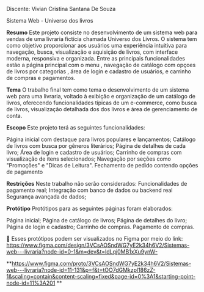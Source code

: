 
Discente: Vivian Cristina Santana De Souza

Sistema Web - Universo dos livros

**Resumo**
Este projeto consiste no desenvolvimento de um sistema web para vendas de uma livraria fictícia chamada Universo dos Livros. O sistema tem como objetivo proporcionar aos usuários uma experiência intuitiva para navegação, busca, visualização e aquisição de livros, com interface moderna, responsiva e organizada. Entre as principais funcionalidades estão a página principal com o menu , navegação de catálogo com opçoes de livros por categorias , área de login e cadastro de usuários, e carrinho de compras e pagamentos.

**Tema**
O trabalho final tem como tema o desenvolvimento de um sistema web para uma livraria, voltado à exibição e organização de um catálogo de livros, oferecendo funcionalidades típicas de um e-commerce, como busca de livros, visualização detalhada dos dos livros e área de gerenciamento de conta.

**Escopo**
Este projeto terá as seguintes funcionalidades:

Página inicial com destaque para livros populares e lançamentos;
Catálogo de livros com busca por gêneros literários;
Página de detalhes de cada livro;
Área de login e cadastro de usuários;
Carrinho de compras com visualização de itens selecionados;
Navegação por seções como "Promoções" e "Dicas de Leitura".
Fechamento de pedido contendo opções de pagamento

**Restrições**
Neste trabalho não serão considerados:
Funcionalidades de pagamento real;
Integração com banco de dados ou backend real
Segurança avançada de dados;

**Protótipo**
Protótipos para as seguintes páginas foram elaborados:

Página inicial;
Página de catálogo de livros;
Página de detalhes do livro;
Página de login e cadastro;
Carrinho de compras.
Pagamento de compras.

🔗 Esses protótipos podem ser visualizados no Figma por meio do link:
https://www.figma.com/design/3VCsAOSndWG7yE2k34h6V2/Sistemas-web---livraria?node-id=0-1&m=dev&t=ldLqj0MB1xXu9ynW-

**https://www.figma.com/proto/3VCsAOSndWG7yE2k34h6V2/Sistemas-web---livraria?node-id=11-131&p=f&t=tOO7dGMkzpl186zZ-1&scaling=contain&content-scaling=fixed&page-id=0%3A1&starting-point-node-id=11%3A201
**
